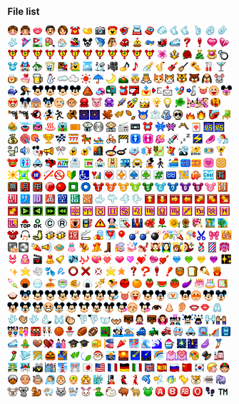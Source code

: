 File list
---------

![U+E001](emoji_sbm_e001.gif)
![U+E002](emoji_sbm_e002.gif)
![U+E003](emoji_sbm_e003.gif)
![U+E004](emoji_sbm_e004.gif)
![U+E005](emoji_sbm_e005.gif)
![U+E006](emoji_sbm_e006.gif)
![U+E007](emoji_sbm_e007.gif)
![U+E008](emoji_sbm_e008.gif)
![U+E009](emoji_sbm_e009.gif)
![U+E00A](emoji_sbm_e00a.gif)
![U+E00B](emoji_sbm_e00b.gif)
![U+E00C](emoji_sbm_e00c.gif)
![U+E00D](emoji_sbm_e00d.gif)
![U+E00E](emoji_sbm_e00e.gif)![U+E00E new](new_emoji_sbm_e00e.gif)
![U+E00F](emoji_sbm_e00f.gif)
![U+E010](emoji_sbm_e010.gif)
![U+E011](emoji_sbm_e011.gif)
![U+E012](emoji_sbm_e012.gif)
![U+E013](emoji_sbm_e013.gif)
![U+E014](emoji_sbm_e014.gif)
![U+E015](emoji_sbm_e015.gif)
![U+E016](emoji_sbm_e016.gif)
![U+E017](emoji_sbm_e017.gif)
![U+E018](emoji_sbm_e018.gif)
![U+E019](emoji_sbm_e019.gif)
![U+E01A](emoji_sbm_e01a.gif)
![U+E01B](emoji_sbm_e01b.gif)
![U+E01C](emoji_sbm_e01c.gif)
![U+E01D](emoji_sbm_e01d.gif)
![U+E01E](emoji_sbm_e01e.gif)
![U+E01F](emoji_sbm_e01f.gif)
![U+E020](emoji_sbm_e020.gif)
![U+E021](emoji_sbm_e021.gif)
![U+E022](emoji_sbm_e022.gif)
![U+E023](emoji_sbm_e023.gif)
![U+E024](emoji_sbm_e024.gif)
![U+E025](emoji_sbm_e025.gif)
![U+E026](emoji_sbm_e026.gif)
![U+E027](emoji_sbm_e027.gif)
![U+E028](emoji_sbm_e028.gif)
![U+E029](emoji_sbm_e029.gif)
![U+E02A](emoji_sbm_e02a.gif)
![U+E02B](emoji_sbm_e02b.gif)
![U+E02C](emoji_sbm_e02c.gif)
![U+E02D](emoji_sbm_e02d.gif)
![U+E02E](emoji_sbm_e02e.gif)
![U+E02F](emoji_sbm_e02f.gif)
![U+E030](emoji_sbm_e030.gif)
![U+E031](emoji_sbm_e031.gif)
![U+E032](emoji_sbm_e032.gif)
![U+E033](emoji_sbm_e033.gif)
![U+E034](emoji_sbm_e034.gif)![U+E034 new](new_emoji_sbm_e034.gif)
![U+E035](emoji_sbm_e035.gif)
![U+E036](emoji_sbm_e036.gif)
![U+E037](emoji_sbm_e037.gif)
![U+E038](emoji_sbm_e038.gif)
![U+E039](emoji_sbm_e039.gif)
![U+E03A](emoji_sbm_e03a.gif)
![U+E03B](emoji_sbm_e03b.gif)
![U+E03C](emoji_sbm_e03c.gif)
![U+E03D](emoji_sbm_e03d.gif)
![U+E03E](emoji_sbm_e03e.gif)![U+E03E new](new_emoji_sbm_e03e.gif)
![U+E03F](emoji_sbm_e03f.gif)
![U+E040](emoji_sbm_e040.gif)
![U+E041](emoji_sbm_e041.gif)![U+E041 new](new_emoji_sbm_e041.gif)
![U+E042](emoji_sbm_e042.gif)
![U+E043](emoji_sbm_e043.gif)
![U+E044](emoji_sbm_e044.gif)
![U+E045](emoji_sbm_e045.gif)
![U+E046](emoji_sbm_e046.gif)
![U+E047](emoji_sbm_e047.gif)
![U+E048](emoji_sbm_e048.gif)
![U+E049](emoji_sbm_e049.gif)![U+E049 new](new_emoji_sbm_e049.gif)
![U+E04A](emoji_sbm_e04a.gif)
![U+E04B](emoji_sbm_e04b.gif)
![U+E04C](emoji_sbm_e04c.gif)
![U+E04D](emoji_sbm_e04d.gif)
![U+E04E](emoji_sbm_e04e.gif)![U+E04E new](new_emoji_sbm_e04e.gif)
![U+E04F](emoji_sbm_e04f.gif)![U+E04F new](new_emoji_sbm_e04f.gif)
![U+E050](emoji_sbm_e050.gif)
![U+E051](emoji_sbm_e051.gif)
![U+E052](emoji_sbm_e052.gif)
![U+E053](emoji_sbm_e053.gif)
![U+E054](emoji_sbm_e054.gif)
![U+E055](emoji_sbm_e055.gif)
![U+E056](emoji_sbm_e056.gif)
![U+E057](emoji_sbm_e057.gif)
![U+E058](emoji_sbm_e058.gif)
![U+E059](emoji_sbm_e059.gif)
![U+E05A](emoji_sbm_e05a.gif)
![U+E101](emoji_sbm_e101.gif)![U+E101 BS](emoji_sbm_e101_bs.gif)
![U+E102](emoji_sbm_e102.gif)![U+E102 BS](emoji_sbm_e102_bs.gif)
![U+E103](emoji_sbm_e103.gif)![U+E103 BS](emoji_sbm_e103_bs.gif)![U+E103 new](new_emoji_sbm_e103.gif)
![U+E104](emoji_sbm_e104.gif)![U+E104 BS](emoji_sbm_e104_bs.gif)
![U+E105](emoji_sbm_e105.gif)![U+E105 BS](emoji_sbm_e105_bs.gif)
![U+E106](emoji_sbm_e106.gif)![U+E106 BS](emoji_sbm_e106_bs.gif)
![U+E107](emoji_sbm_e107.gif)![U+E107 BS](emoji_sbm_e107_bs.gif)
![U+E108](emoji_sbm_e108.gif)![U+E108 BS](emoji_sbm_e108_bs.gif)
![U+E109](emoji_sbm_e109.gif)
![U+E10A](emoji_sbm_e10a.gif)
![U+E10B](emoji_sbm_e10b.gif)
![U+E10C](emoji_sbm_e10c.gif)
![U+E10D](emoji_sbm_e10d.gif)![U+E10D BS](emoji_sbm_e10d_bs.gif)
![U+E10E](emoji_sbm_e10e.gif)
![U+E10F](emoji_sbm_e10f.gif)![U+E10F BS](emoji_sbm_e10f_bs.gif)
![U+E110](emoji_sbm_e110.gif)
![U+E111](emoji_sbm_e111.gif)![U+E111 BS](emoji_sbm_e111_bs.gif)
![U+E112](emoji_sbm_e112.gif)
![U+E113](emoji_sbm_e113.gif)![U+E113 BS](emoji_sbm_e113_bs.gif)
![U+E114](emoji_sbm_e114.gif)
![U+E115](emoji_sbm_e115.gif)![U+E115 BS](emoji_sbm_e115_bs.gif)
![U+E116](emoji_sbm_e116.gif)
![U+E117](emoji_sbm_e117.gif)![U+E117 BS](emoji_sbm_e117_bs.gif)
![U+E118](emoji_sbm_e118.gif)
![U+E119](emoji_sbm_e119.gif)![U+E119 BS](emoji_sbm_e119_bs.gif)
![U+E11A](emoji_sbm_e11a.gif)
![U+E11B](emoji_sbm_e11b.gif)![U+E11B BS](emoji_sbm_e11b_bs.gif)
![U+E11C](emoji_sbm_e11c.gif)
![U+E11D](emoji_sbm_e11d.gif)![U+E11D BS](emoji_sbm_e11d_bs.gif)
![U+E11E](emoji_sbm_e11e.gif)
![U+E11F](emoji_sbm_e11f.gif)
![U+E120](emoji_sbm_e120.gif)
![U+E121](emoji_sbm_e121.gif)
![U+E122](emoji_sbm_e122.gif)
![U+E123](emoji_sbm_e123.gif)
![U+E124](emoji_sbm_e124.gif)
![U+E125](emoji_sbm_e125.gif)
![U+E126](emoji_sbm_e126.gif)![U+E126 new](new_emoji_sbm_e126.gif)
![U+E127](emoji_sbm_e127.gif)
![U+E128](emoji_sbm_e128.gif)
![U+E129](emoji_sbm_e129.gif)
![U+E12A](emoji_sbm_e12a.gif)
![U+E12B](emoji_sbm_e12b.gif)![U+E12B BS](emoji_sbm_e12b_bs.gif)
![U+E12C](emoji_sbm_e12c.gif)
![U+E12D](emoji_sbm_e12d.gif)
![U+E12E](emoji_sbm_e12e.gif)![U+E12E BS](emoji_sbm_e12e_bs.gif)
![U+E12F](emoji_sbm_e12f.gif)
![U+E130](emoji_sbm_e130.gif)![U+E130 BS](emoji_sbm_e130_bs.gif)
![U+E131](emoji_sbm_e131.gif)
![U+E132](emoji_sbm_e132.gif)
![U+E133](emoji_sbm_e133.gif)
![U+E134](emoji_sbm_e134.gif)
![U+E135](emoji_sbm_e135.gif)
![U+E136](emoji_sbm_e136.gif)
![U+E137](emoji_sbm_e137.gif)
![U+E138](emoji_sbm_e138.gif)
![U+E139](emoji_sbm_e139.gif)
![U+E13A](emoji_sbm_e13a.gif)
![U+E13B](emoji_sbm_e13b.gif)
![U+E13C](emoji_sbm_e13c.gif)
![U+E13D](emoji_sbm_e13d.gif)
![U+E13E](emoji_sbm_e13e.gif)
![U+E13F](emoji_sbm_e13f.gif)
![U+E140](emoji_sbm_e140.gif)
![U+E141](emoji_sbm_e141.gif)
![U+E142](emoji_sbm_e142.gif)![U+E142 new](new_emoji_sbm_e142.gif)
![U+E143](emoji_sbm_e143.gif)
![U+E144](emoji_sbm_e144.gif)
![U+E145](emoji_sbm_e145.gif)
![U+E146](emoji_sbm_e146.gif)
![U+E147](emoji_sbm_e147.gif)![U+E147 new](new_emoji_sbm_e147.gif)
![U+E148](emoji_sbm_e148.gif)
![U+E149](emoji_sbm_e149.gif)
![U+E14A](emoji_sbm_e14a.gif)
![U+E14B](emoji_sbm_e14b.gif)
![U+E14C](emoji_sbm_e14c.gif)
![U+E14D](emoji_sbm_e14d.gif)
![U+E14E](emoji_sbm_e14e.gif)
![U+E14F](emoji_sbm_e14f.gif)
![U+E150](emoji_sbm_e150.gif)
![U+E151](emoji_sbm_e151.gif)
![U+E152](emoji_sbm_e152.gif)
![U+E153](emoji_sbm_e153.gif)
![U+E154](emoji_sbm_e154.gif)
![U+E155](emoji_sbm_e155.gif)
![U+E156](emoji_sbm_e156.gif)
![U+E157](emoji_sbm_e157.gif)
![U+E158](emoji_sbm_e158.gif)
![U+E159](emoji_sbm_e159.gif)
![U+E15A](emoji_sbm_e15a.gif)
![U+E201](emoji_sbm_e201.gif)![U+E201 BS](emoji_sbm_e201_bs.gif)
![U+E202](emoji_sbm_e202.gif)
![U+E203](emoji_sbm_e203.gif)![U+E203 BS](emoji_sbm_e203_bs.gif)
![U+E204](emoji_sbm_e204.gif)
![U+E205](emoji_sbm_e205.gif)
![U+E206](emoji_sbm_e206.gif)![U+E206 BS](emoji_sbm_e206_bs.gif)
![U+E207](emoji_sbm_e207.gif)
![U+E208](emoji_sbm_e208.gif)![U+E208 new](new_emoji_sbm_e208.gif)
![U+E209](emoji_sbm_e209.gif)
![U+E20A](emoji_sbm_e20a.gif)
![U+E20B](emoji_sbm_e20b.gif)
![U+E20C](emoji_sbm_e20c.gif)
![U+E20D](emoji_sbm_e20d.gif)
![U+E20E](emoji_sbm_e20e.gif)
![U+E20F](emoji_sbm_e20f.gif)
![U+E210](emoji_sbm_e210.gif)
![U+E211](emoji_sbm_e211.gif)
![U+E212](emoji_sbm_e212.gif)
![U+E213](emoji_sbm_e213.gif)
![U+E214](emoji_sbm_e214.gif)
![U+E215](emoji_sbm_e215.gif)
![U+E216](emoji_sbm_e216.gif)
![U+E217](emoji_sbm_e217.gif)
![U+E218](emoji_sbm_e218.gif)
![U+E219](emoji_sbm_e219.gif)![U+E219 BS](emoji_sbm_e219_bs.gif)
![U+E21A](emoji_sbm_e21a.gif)
![U+E21B](emoji_sbm_e21b.gif)
![U+E21C](emoji_sbm_e21c.gif)
![U+E21D](emoji_sbm_e21d.gif)
![U+E21E](emoji_sbm_e21e.gif)
![U+E21F](emoji_sbm_e21f.gif)
![U+E220](emoji_sbm_e220.gif)
![U+E221](emoji_sbm_e221.gif)
![U+E222](emoji_sbm_e222.gif)
![U+E223](emoji_sbm_e223.gif)
![U+E224](emoji_sbm_e224.gif)
![U+E225](emoji_sbm_e225.gif)
![U+E226](emoji_sbm_e226.gif)
![U+E227](emoji_sbm_e227.gif)
![U+E228](emoji_sbm_e228.gif)
![U+E229](emoji_sbm_e229.gif)
![U+E22A](emoji_sbm_e22a.gif)
![U+E22B](emoji_sbm_e22b.gif)
![U+E22C](emoji_sbm_e22c.gif)
![U+E22D](emoji_sbm_e22d.gif)
![U+E22E](emoji_sbm_e22e.gif)
![U+E22F](emoji_sbm_e22f.gif)
![U+E230](emoji_sbm_e230.gif)
![U+E231](emoji_sbm_e231.gif)
![U+E232](emoji_sbm_e232.gif)
![U+E233](emoji_sbm_e233.gif)
![U+E234](emoji_sbm_e234.gif)
![U+E235](emoji_sbm_e235.gif)
![U+E236](emoji_sbm_e236.gif)
![U+E237](emoji_sbm_e237.gif)
![U+E238](emoji_sbm_e238.gif)
![U+E239](emoji_sbm_e239.gif)
![U+E23A](emoji_sbm_e23a.gif)
![U+E23B](emoji_sbm_e23b.gif)
![U+E23C](emoji_sbm_e23c.gif)
![U+E23D](emoji_sbm_e23d.gif)
![U+E23E](emoji_sbm_e23e.gif)
![U+E23F](emoji_sbm_e23f.gif)
![U+E240](emoji_sbm_e240.gif)
![U+E241](emoji_sbm_e241.gif)
![U+E242](emoji_sbm_e242.gif)
![U+E243](emoji_sbm_e243.gif)
![U+E244](emoji_sbm_e244.gif)
![U+E245](emoji_sbm_e245.gif)
![U+E246](emoji_sbm_e246.gif)
![U+E247](emoji_sbm_e247.gif)
![U+E248](emoji_sbm_e248.gif)
![U+E249](emoji_sbm_e249.gif)
![U+E24A](emoji_sbm_e24a.gif)
![U+E24B](emoji_sbm_e24b.gif)
![U+E24C](emoji_sbm_e24c.gif)
![U+E24D](emoji_sbm_e24d.gif)
![U+E24E](emoji_sbm_e24e.gif)
![U+E24F](emoji_sbm_e24f.gif)
![U+E250](emoji_sbm_e250.gif)
![U+E251](emoji_sbm_e251.gif)
![U+E252](emoji_sbm_e252.gif)
![U+E253](emoji_sbm_e253.gif)
![U+E301](emoji_sbm_e301.gif)
![U+E302](emoji_sbm_e302.gif)
![U+E303](emoji_sbm_e303.gif)
![U+E304](emoji_sbm_e304.gif)
![U+E305](emoji_sbm_e305.gif)![U+E305 new](new_emoji_sbm_e305.gif)
![U+E306](emoji_sbm_e306.gif)
![U+E307](emoji_sbm_e307.gif)
![U+E308](emoji_sbm_e308.gif)
![U+E309](emoji_sbm_e309.gif)
![U+E30A](emoji_sbm_e30a.gif)
![U+E30B](emoji_sbm_e30b.gif)
![U+E30C](emoji_sbm_e30c.gif)![U+E30C BS](emoji_sbm_e30c_bs.gif)
![U+E30D](emoji_sbm_e30d.gif)
![U+E30E](emoji_sbm_e30e.gif)
![U+E30F](emoji_sbm_e30f.gif)
![U+E310](emoji_sbm_e310.gif)![U+E310 BS](emoji_sbm_e310_bs.gif)
![U+E311](emoji_sbm_e311.gif)![U+E311 BS](emoji_sbm_e311_bs.gif)![U+E311 new](new_emoji_sbm_e311.gif)
![U+E312](emoji_sbm_e312.gif)![U+E312 BS](emoji_sbm_e312_bs.gif)
![U+E313](emoji_sbm_e313.gif)![U+E313 BS](emoji_sbm_e313_bs.gif)
![U+E314](emoji_sbm_e314.gif)
![U+E315](emoji_sbm_e315.gif)
![U+E316](emoji_sbm_e316.gif)![U+E316 new](new_emoji_sbm_e316.gif)
![U+E317](emoji_sbm_e317.gif)![U+E317 BS](emoji_sbm_e317_bs.gif)
![U+E318](emoji_sbm_e318.gif)
![U+E319](emoji_sbm_e319.gif)
![U+E31A](emoji_sbm_e31a.gif)
![U+E31B](emoji_sbm_e31b.gif)![U+E31B new](new_emoji_sbm_e31b.gif)
![U+E31C](emoji_sbm_e31c.gif)
![U+E31D](emoji_sbm_e31d.gif)![U+E31D new](new_emoji_sbm_e31d.gif)
![U+E31E](emoji_sbm_e31e.gif)![U+E31E BS](emoji_sbm_e31e_bs.gif)
![U+E31F](emoji_sbm_e31f.gif)![U+E31F BS](emoji_sbm_e31f_bs.gif)
![U+E320](emoji_sbm_e320.gif)![U+E320 BS](emoji_sbm_e320_bs.gif)
![U+E321](emoji_sbm_e321.gif)
![U+E322](emoji_sbm_e322.gif)
![U+E323](emoji_sbm_e323.gif)
![U+E324](emoji_sbm_e324.gif)
![U+E325](emoji_sbm_e325.gif)![U+E325 BS](emoji_sbm_e325_bs.gif)
![U+E326](emoji_sbm_e326.gif)![U+E326 BS](emoji_sbm_e326_bs.gif)
![U+E327](emoji_sbm_e327.gif)![U+E327 BS](emoji_sbm_e327_bs.gif)
![U+E328](emoji_sbm_e328.gif)![U+E328 BS](emoji_sbm_e328_bs.gif)![U+E328 new](new_emoji_sbm_e328.gif)
![U+E329](emoji_sbm_e329.gif)![U+E329 BS](emoji_sbm_e329_bs.gif)
![U+E32A](emoji_sbm_e32a.gif)
![U+E32B](emoji_sbm_e32b.gif)
![U+E32C](emoji_sbm_e32c.gif)
![U+E32D](emoji_sbm_e32d.gif)
![U+E32E](emoji_sbm_e32e.gif)![U+E32E BS](emoji_sbm_e32e_bs.gif)
![U+E32F](emoji_sbm_e32f.gif)
![U+E330](emoji_sbm_e330.gif)
![U+E331](emoji_sbm_e331.gif)![U+E331 new](new_emoji_sbm_e331.gif)
![U+E332](emoji_sbm_e332.gif)
![U+E333](emoji_sbm_e333.gif)
![U+E334](emoji_sbm_e334.gif)
![U+E335](emoji_sbm_e335.gif)![U+E335 BS](emoji_sbm_e335_bs.gif)
![U+E336](emoji_sbm_e336.gif)![U+E336 BS](emoji_sbm_e336_bs.gif)
![U+E337](emoji_sbm_e337.gif)![U+E337 BS](emoji_sbm_e337_bs.gif)
![U+E338](emoji_sbm_e338.gif)
![U+E339](emoji_sbm_e339.gif)
![U+E33A](emoji_sbm_e33a.gif)
![U+E33B](emoji_sbm_e33b.gif)
![U+E33C](emoji_sbm_e33c.gif)
![U+E33D](emoji_sbm_e33d.gif)
![U+E33E](emoji_sbm_e33e.gif)
![U+E33F](emoji_sbm_e33f.gif)
![U+E340](emoji_sbm_e340.gif)
![U+E341](emoji_sbm_e341.gif)
![U+E342](emoji_sbm_e342.gif)
![U+E343](emoji_sbm_e343.gif)
![U+E344](emoji_sbm_e344.gif)
![U+E345](emoji_sbm_e345.gif)
![U+E346](emoji_sbm_e346.gif)
![U+E347](emoji_sbm_e347.gif)
![U+E348](emoji_sbm_e348.gif)
![U+E349](emoji_sbm_e349.gif)
![U+E34A](emoji_sbm_e34a.gif)
![U+E34B](emoji_sbm_e34b.gif)![U+E34B BS](emoji_sbm_e34b_bs.gif)
![U+E34C](emoji_sbm_e34c.gif)
![U+E34D](emoji_sbm_e34d.gif)
![U+E401](emoji_sbm_e401.gif)
![U+E402](emoji_sbm_e402.gif)
![U+E403](emoji_sbm_e403.gif)
![U+E404](emoji_sbm_e404.gif)
![U+E405](emoji_sbm_e405.gif)
![U+E406](emoji_sbm_e406.gif)
![U+E407](emoji_sbm_e407.gif)
![U+E408](emoji_sbm_e408.gif)
![U+E409](emoji_sbm_e409.gif)![U+E409 BS](emoji_sbm_e409_bs.gif)
![U+E40A](emoji_sbm_e40a.gif)
![U+E40B](emoji_sbm_e40b.gif)
![U+E40C](emoji_sbm_e40c.gif)
![U+E40D](emoji_sbm_e40d.gif)![U+E40D BS](emoji_sbm_e40d_bs.gif)
![U+E40E](emoji_sbm_e40e.gif)
![U+E40F](emoji_sbm_e40f.gif)
![U+E410](emoji_sbm_e410.gif)
![U+E411](emoji_sbm_e411.gif)
![U+E412](emoji_sbm_e412.gif)![U+E412 BS](emoji_sbm_e412_bs.gif)![U+E412 new](new_emoji_sbm_e412.gif)
![U+E413](emoji_sbm_e413.gif)
![U+E414](emoji_sbm_e414.gif)
![U+E415](emoji_sbm_e415.gif)
![U+E416](emoji_sbm_e416.gif)
![U+E417](emoji_sbm_e417.gif)![U+E417 BS](emoji_sbm_e417_bs.gif)
![U+E418](emoji_sbm_e418.gif)
![U+E419](emoji_sbm_e419.gif)
![U+E41A](emoji_sbm_e41a.gif)
![U+E41B](emoji_sbm_e41b.gif)
![U+E41C](emoji_sbm_e41c.gif)![U+E41C BS](emoji_sbm_e41c_bs.gif)
![U+E41D](emoji_sbm_e41d.gif)
![U+E41E](emoji_sbm_e41e.gif)![U+E41E BS](emoji_sbm_e41e_bs.gif)![U+E41E new](new_emoji_sbm_e41e.gif)
![U+E420](emoji_sbm_e420.gif)
![U+E41F](emoji_sbm_e41f.gif)![U+E41F BS](emoji_sbm_e41f_bs.gif)
![U+E421](emoji_sbm_e421.gif)![U+E421 new](new_emoji_sbm_e421.gif)
![U+E422](emoji_sbm_e422.gif)![U+E422 BS](emoji_sbm_e422_bs.gif)
![U+E423](emoji_sbm_e423.gif)![U+E423 BS](emoji_sbm_e423_bs.gif)
![U+E424](emoji_sbm_e424.gif)![U+E424 BS](emoji_sbm_e424_bs.gif)
![U+E425](emoji_sbm_e425.gif)
![U+E426](emoji_sbm_e426.gif)![U+E426 BS](emoji_sbm_e426_bs.gif)
![U+E427](emoji_sbm_e427.gif)![U+E427 BS](emoji_sbm_e427_bs.gif)
![U+E428](emoji_sbm_e428.gif)![U+E428 BS](emoji_sbm_e428_bs.gif)
![U+E429](emoji_sbm_e429.gif)![U+E429 BS](emoji_sbm_e429_bs.gif)
![U+E42A](emoji_sbm_e42a.gif)![U+E42A new](new_emoji_sbm_e42a.gif)
![U+E42B](emoji_sbm_e42b.gif)![U+E42B new](new_emoji_sbm_e42b.gif)
![U+E42C](emoji_sbm_e42c.gif)
![U+E42D](emoji_sbm_e42d.gif)![U+E42D BS](emoji_sbm_e42d_bs.gif)
![U+E42E](emoji_sbm_e42e.gif)
![U+E42F](emoji_sbm_e42f.gif)
![U+E430](emoji_sbm_e430.gif)
![U+E431](emoji_sbm_e431.gif)
![U+E432](emoji_sbm_e432.gif)
![U+E433](emoji_sbm_e433.gif)![U+E433 BS](emoji_sbm_e433_bs.gif)
![U+E434](emoji_sbm_e434.gif)
![U+E435](emoji_sbm_e435.gif)
![U+E436](emoji_sbm_e436.gif)
![U+E437](emoji_sbm_e437.gif)![U+E437 BS](emoji_sbm_e437_bs.gif)
![U+E438](emoji_sbm_e438.gif)
![U+E439](emoji_sbm_e439.gif)![U+E439 new](new_emoji_sbm_e439.gif)
![U+E43A](emoji_sbm_e43a.gif)
![U+E43B](emoji_sbm_e43b.gif)
![U+E43C](emoji_sbm_e43c.gif)
![U+E43D](emoji_sbm_e43d.gif)
![U+E43E](emoji_sbm_e43e.gif)![U+E43E BS](emoji_sbm_e43e_bs.gif)
![U+E43F](emoji_sbm_e43f.gif)
![U+E440](emoji_sbm_e440.gif)![U+E440 BS](emoji_sbm_e440_bs.gif)
![U+E441](emoji_sbm_e441.gif)
![U+E442](emoji_sbm_e442.gif)![U+E442 BS](emoji_sbm_e442_bs.gif)
![U+E443](emoji_sbm_e443.gif)
![U+E444](emoji_sbm_e444.gif)
![U+E445](emoji_sbm_e445.gif)
![U+E446](emoji_sbm_e446.gif)
![U+E447](emoji_sbm_e447.gif)![U+E447 BS](emoji_sbm_e447_bs.gif)
![U+E448](emoji_sbm_e448.gif)
![U+E449](emoji_sbm_e449.gif)
![U+E44A](emoji_sbm_e44a.gif)
![U+E44B](emoji_sbm_e44b.gif)![U+E44B BS](emoji_sbm_e44b_bs.gif)
![U+E44C](emoji_sbm_e44c.gif)
![U+E501](emoji_sbm_e501.gif)![U+E501 new](new_emoji_sbm_e501.gif)
![U+E502](emoji_sbm_e502.gif)
![U+E503](emoji_sbm_e503.gif)
![U+E504](emoji_sbm_e504.gif)
![U+E505](emoji_sbm_e505.gif)
![U+E506](emoji_sbm_e506.gif)
![U+E507](emoji_sbm_e507.gif)
![U+E508](emoji_sbm_e508.gif)
![U+E509](emoji_sbm_e509.gif)
![U+E50A](emoji_sbm_e50a.gif)
![U+E50B](emoji_sbm_e50b.gif)
![U+E50C](emoji_sbm_e50c.gif)
![U+E50D](emoji_sbm_e50d.gif)
![U+E50E](emoji_sbm_e50e.gif)
![U+E50F](emoji_sbm_e50f.gif)
![U+E510](emoji_sbm_e510.gif)
![U+E511](emoji_sbm_e511.gif)
![U+E512](emoji_sbm_e512.gif)
![U+E513](emoji_sbm_e513.gif)
![U+E514](emoji_sbm_e514.gif)
![U+E515](emoji_sbm_e515.gif)
![U+E516](emoji_sbm_e516.gif)
![U+E517](emoji_sbm_e517.gif)
![U+E518](emoji_sbm_e518.gif)
![U+E519](emoji_sbm_e519.gif)
![U+E51A](emoji_sbm_e51a.gif)![U+E51A new](new_emoji_sbm_e51a.gif)
![U+E51B](emoji_sbm_e51b.gif)
![U+E51C](emoji_sbm_e51c.gif)
![U+E51D](emoji_sbm_e51d.gif)
![U+E51E](emoji_sbm_e51e.gif)
![U+E51F](emoji_sbm_e51f.gif)![U+E51F BS](emoji_sbm_e51f_bs.gif)
![U+E520](emoji_sbm_e520.gif)
![U+E521](emoji_sbm_e521.gif)
![U+E522](emoji_sbm_e522.gif)
![U+E523](emoji_sbm_e523.gif)
![U+E524](emoji_sbm_e524.gif)
![U+E525](emoji_sbm_e525.gif)
![U+E526](emoji_sbm_e526.gif)
![U+E527](emoji_sbm_e527.gif)![U+E527 new](new_emoji_sbm_e527.gif)
![U+E528](emoji_sbm_e528.gif)
![U+E529](emoji_sbm_e529.gif)
![U+E52A](emoji_sbm_e52a.gif)
![U+E52B](emoji_sbm_e52b.gif)
![U+E52C](emoji_sbm_e52c.gif)
![U+E52D](emoji_sbm_e52d.gif)
![U+E52E](emoji_sbm_e52e.gif)
![U+E52F](emoji_sbm_e52f.gif)
![U+E530](emoji_sbm_e530.gif)
![U+E531](emoji_sbm_e531.gif)
![U+E532](emoji_sbm_e532.gif)
![U+E533](emoji_sbm_e533.gif)
![U+E534](emoji_sbm_e534.gif)
![U+E535](emoji_sbm_e535.gif)
![U+E536](emoji_sbm_e536.gif)
![U+E537](emoji_sbm_e537.gif)
